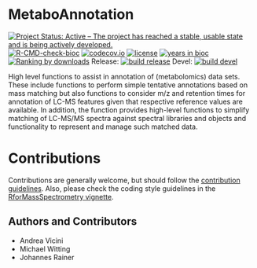 # MetaboAnnotation

[![Project Status: Active – The project has reached a stable, usable state and is being actively developed.](https://www.repostatus.org/badges/latest/active.svg)](https://www.repostatus.org/#active)
[![R-CMD-check-bioc](https://github.com/RforMassSpectrometry/MetaboAnnotation/workflows/R-CMD-check-bioc/badge.svg)](https://github.com/RforMassSpectrometry/MetaboAnnotation/actions?query=workflow%3AR-CMD-check-bioc)
[![codecov.io](http://codecov.io/github/RforMassSpectrometry/MetaboAnnotation/coverage.svg?branch=master)](http://codecov.io/github/RforMassSpectrometry/MetaboAnnotation?branch=master)
[![license](https://img.shields.io/badge/license-Artistic--2.0-brightgreen.svg)](https://opensource.org/licenses/Artistic-2.0)
[![years in bioc](http://bioconductor.org/shields/years-in-bioc/MetaboAnnotation.svg)](https://bioconductor.org/packages/release/bioc/html/MetaboAnnotation.html)
[![Ranking by downloads](http://bioconductor.org/shields/downloads/release/MetaboAnnotation.svg)](https://bioconductor.org/packages/stats/bioc/MetaboAnnotation/)
Release: [![build release](http://bioconductor.org/shields/build/release/bioc/MetaboAnnotation.svg)](https://bioconductor.org/checkResults/release/bioc-LATEST/MetaboAnnotation/)
Devel: [![build devel](http://bioconductor.org/shields/build/devel/bioc/MetaboAnnotation.svg)](https://bioconductor.org/checkResults/devel/bioc-LATEST/MetaboAnnotation/)

High level functions to assist in annotation of (metabolomics) data sets. These
include functions to perform simple tentative annotations based on mass matching
but also functions to consider m/z and retention times for annotation of LC-MS
features given that respective reference values are available. In addition, the
function provides high-level functions to simplify matching of LC-MS/MS spectra
against spectral libraries and objects and functionality to represent and manage
such matched data.


# Contributions

Contributions are generally welcome, but should follow the [contribution
guidelines](https://rformassspectrometry.github.io/RforMassSpectrometry/articles/RforMassSpectrometry.html#contributions).
Also, please check the coding style guidelines in the [RforMassSpectrometry
vignette](https://rformassspectrometry.github.io/RforMassSpectrometry/articles/RforMassSpectrometry.html).


## Authors and Contributors

- Andrea Vicini
- Michael Witting
- Johannes Rainer
